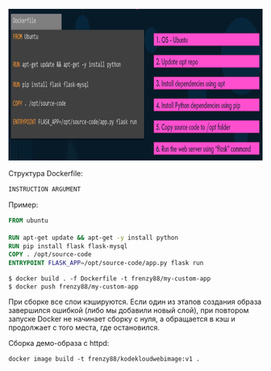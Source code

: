 <img src="image.png" width="900" height="300"><br>

Структура Dockerfile:

```Dockerfile
INSTRUCTION ARGUMENT
```

Пример:

```Dockerfile
FROM ubuntu

RUN apt-get update && apt-get -y install python
RUN pip install flask flask-mysql
COPY . /opt/source-code
ENTRYPOINT FLASK_APP=/opt/source-code/app.py flask run
```

```shell
$ docker build . -f Dockerfile -t frenzy88/my-custom-app
$ docker push frenzy88/my-custom-app
```

При сборке все слои кэшируются. Если один из этапов создания образа завершился ошибкой (либо мы добавили новый слой), при повтором запуске Docker не начинает сборку с нуля, а обращается в кэш и продолжает с того места, где остановился.

Сборка демо-образа с httpd:

```shell
docker image build -t frenzy88/kodekloudwebimage:v1 .
```